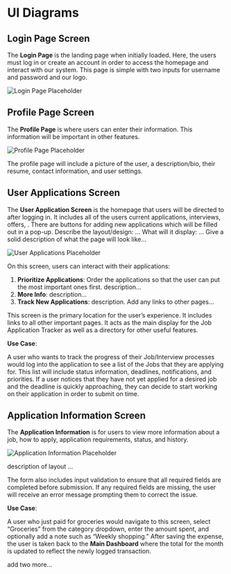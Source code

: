 # UI Diagrams

## Login Page Screen

The **Login Page** is the landing page when initially loaded. Here, the users must log in or create an account in order to access the homepage and interact with our system. This page is simple with two inputs for username and password and our logo.

![Login Page Placeholder](...)

## Profile Page Screen

The **Profile Page** is where users can enter their information. This information will be important in other features.

![Profile Page Placeholder](...)

The profile page will include a picture of the user, a description/bio, their resume, contact information, and user settings.

## User Applications Screen

The **User Application Screen** is the homepage that users will be directed to after logging in. It includes all of the users current applications, interviews, offers, . There are buttons for adding new applications which will be filled out in a pop-up. 
Describe the layout/design: ...
What will it display: ...
Give a solid description of what the page will look like...

![User Applications Placeholder](...)

On this screen, users can interact with their applications:

1. **Prioritize Applications**: Order the applications so that the user can put the most important ones first. description...
2. **More Info**: description...
3. **Track New Applications**: description. Add any links to other pages...

This screen is the primary location for the user’s experience. It includes links to all other important pages. It acts as the main display for the Job Application Tracker as well as a directory for other useful features.

**Use Case**: 

A user who wants to track the progress of their Job/Interview processes would log into the application to see a list of the Jobs that they are applying for. This list will include status information, deadlines, notifications, and priorities. If a user notices that they have not yet applied for a desired job and the deadline is quickly approaching, they can decide to start working on their application in order to submit on time.

## Application Information Screen

The **Application Information** is for users to view more information about a job, how to apply, application requirements, status, and history.  

![Application Information Placeholder](...)

description of layout ...

The form also includes input validation to ensure that all required fields are completed before submission. If any required fields are missing, the user will receive an error message prompting them to correct the issue.

**Use Case**: 

A user who just paid for groceries would navigate to this screen, select “Groceries” from the category dropdown, enter the amount spent, and optionally add a note such as “Weekly shopping.” After saving the expense, the user is taken back to the **Main Dashboard** where the total for the month is updated to reflect the newly logged transaction.

add two more...